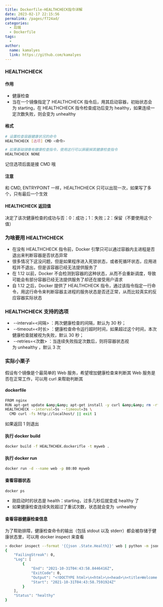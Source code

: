 ```yaml
---
title: Dockerfile-HEALTHCHECK指令详解
date: 2023-02-17 22:15:56
permalink: /pages/f724ad/
categories:
  - 后端
  - Dockerfile
tags:
  - 
author: 
  name: kamalyes
  link: https://github.com/kamalyes
---
```

### HEALTHCHECK

#### 作用

- 健康检查
- 当在一个镜像指定了&nbsp;HEALTHCHECK 指令后，用其启动容器，初始状态会为&nbsp;starting，在&nbsp;HEALTHCHECK 指令检查成功后变为&nbsp;healthy，如果连续一定次数失败，则会变为&nbsp;unhealthy

#### 格式

```bash
# 设置检查容器健康状况的命令
HEALTHCHECK [选项] CMD <命令>

# 如果基础镜像有健康检查指令，使用这行可以屏蔽掉其健康检查指令
HEALTHCHECK NONE
```

记住选项后面是接 CMD 哦

#### 注意

和 CMD, ENTRYPOINT 一样，HEALTHCHECK 只可以出现一次，如果写了多个，只有最后一个生效

#### HEALTHCHECK 返回值

决定了该次健康检查的成功与否：0：成功；1：失败；2：保留（不要使用这个值）

### 为啥要用 HEALTHCHECK

- 在没有 HEALTHCHECK 指令前，Docker 引擎只可以通过容器内主进程是否退出来判断容器是否状态异常
- 很多情况下这没问题，但是如果程序进入死锁状态，或者死循环状态，应用进程并不退出，但是该容器已经无法提供服务了
- 在 1.12 以前，Docker 不会检测到容器的这种状态，从而不会重新调度，导致可能会有部分容器已经无法提供服务了却还在接受用户请求
- 自 1.12 之后，Docker 提供了 HEALTHCHECK 指令，通过该指令指定一行命令，用这行命令来判断容器主进程的服务状态是否还正常，从而比较真实的反应容器实际状态

### HEALTHCHECK 支持的选项

- &nbsp;--interval=<间隔>&nbsp;：两次健康检查的间隔，默认为 30 秒；
- &nbsp;--timeout=<时长>&nbsp;：健康检查命令运行超时时间，如果超过这个时间，本次健康检查就被视为失败，默认 30 秒；
- &nbsp;--retries=<次数>&nbsp;：当连续失败指定次数后，则将容器状态视为&nbsp;unhealthy&nbsp;，默认 3 次

### 实际小栗子

假设有个镜像是个最简单的 Web 服务，希望增加健康检查来判断其 Web 服务是否在正常工作，可以用 curl 来帮助判断其<br>

#### dockerfile

```bash
FROM nginx
RUN apt-get update &amp;&amp; apt-get install -y curl &amp;&amp; rm -rf /var/lib/apt/lists/*
HEALTHCHECK --interval=5s --timeout=3s \
  CMD curl -fs http://localhost/ || exit 1
```

如果返回 1 则退出

#### 执行 docker build

```bash
docker build -f HEALTHCHEK.dockerifle -t myweb .
```

#### 执行 docker run

```bash
docker run -d --name web -p 80:80 myweb
```

#### 查看容器状态

```bash
docker ps
```

- 刚启动时的状态是 health：starting，过多几秒后就变成 healthy 了
- 如果健康检查连续失败超过了重试次数，状态就会变为&nbsp; unhealthy

#### 查看容器健康检查信息

为了帮助排障，健康检查命令的输出（包括 stdout 以及 stderr）都会被存储于健康状态里，可以用 docker inspect 来查看

```bash
> docker inspect --format '{{json .State.Health}}' web | python -m json.tool
{
    "FailingStreak": 0,
    "Log": [
        {
            "End": "2021-10-31T04:43:58.8446416Z",
            "ExitCode": 0,
            "Output": "<!DOCTYPE html>\n<html>\n<head>\n<title>Welcome to nginx!</title>\n<style>\nhtml { color-scheme: light dark; }\nbody { width: 35em; margin: 0 auto;\nfont-family: Tahoma, Verdana, Arial, sans-serif; }\n</style>\n</head>\n<body>\n<h1>Welcome to nginx!</h1>\n<p>If you see this page, the nginx web server is successfully installed and\nworking. Further configuration is required.</p>\n\n<p>For online documentation and support please refer to\n<a href=\"http://nginx.org/\">nginx.org</a>.<br/>\nCommercial support is available at\n<a href=\"http://nginx.com/\">nginx.com</a>.</p>\n\n<p><em>Thank you for using nginx.</em></p>\n</body>\n</html>\n",
            "Start": "2021-10-31T04:43:58.7591924Z"
        }
    ],
    "Status": "healthy"
}
```
